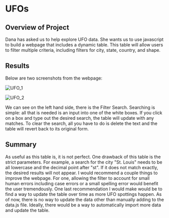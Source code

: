 # UFOs

## Overview of Project
Dana has asked us to help explore UFO data. She wants us to use javascript to build a webpage that includes a dynamic table. This table will allow users to filter multiple criteria, including filters for city, state, country, and shape.

## Results
Below are two screenshots from the webpage:

![UFO_1](https://user-images.githubusercontent.com/91795475/147427883-34459be3-3436-48a8-8830-1ba28f3c0c8d.png)

![UFO_2](https://user-images.githubusercontent.com/91795475/147427886-00c0ba28-4d51-4ab8-9d6e-0cae37b4c43f.png)

We can see on the left hand side, there is the Filter Search. Searching is simple: all that is needed is an input into one of the white boxes. If you click on a box and type out the desired search, the table will update with any matches. To clear the search, all you have to do is delete the text and the table will revert back to its original form.

## Summary

As useful as this table is, it is not perfect. One drawback of this table is the strict parameters. For example, a search for the city "St. Louis" needs to be all lowercase and the decimal point after "st". If it does not match exactly, the desired results will not appear. I would recommend a couple things to improve the webpage. For one, allowing the filter to account for small human errors including case errors or a small spelling error would benefit the user tremendously. One last recommendation I would make would be to find a way to update the table over time as more UFO spottings happen. As of now, there is no way to update the data other than manually adding to the data.js file. Ideally, there would be a way to automatically import more data and update the table.
